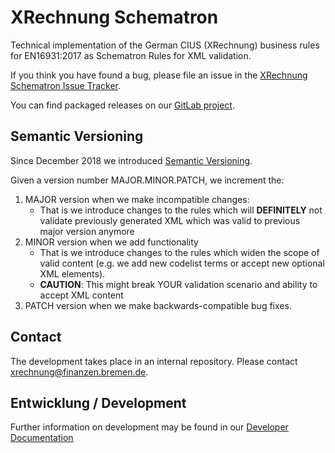 # XRechnung Schematron

Technical implementation of the German CIUS (XRechnung) business rules for EN16931:2017 as Schematron Rules for XML validation.

If you think you have found a bug, please file an issue in the [XRechnung Schematron Issue Tracker](https://projekte.kosit.org/xrechnung/xrechnung-schematron/-/issues).

You can find packaged releases on our [GitLab project](https://projekte.kosit.org/xrechnung/xrechnung-schematron/-/releases).

## Semantic Versioning

Since December 2018 we introduced [Semantic Versioning](https://semver.org/spec/v2.0.0.html).

Given a version number MAJOR.MINOR.PATCH, we increment the:

1. MAJOR version when we make incompatible changes:
    * That is we introduce changes to the rules which will **DEFINITELY** not validate previously generated XML which was valid to previous major version anymore
1. MINOR version when we add functionality
    * That is we introduce changes to the rules which widen the scope of valid content (e.g. we add new codelist terms or accept new optional XML elements).
    * **CAUTION**: This might break YOUR validation scenario and ability to accept XML content
1. PATCH version when we make backwards-compatible bug fixes.

## Contact

The development takes place in an internal repository. Please contact xrechnung@finanzen.bremen.de.

## Entwicklung / Development

Further information on development may be found in our [Developer Documentation](./docs/development.md)
